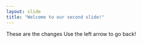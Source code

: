 ```yaml
---
layout: slide
title: "Welcome to our second slide!"
---
```

These are the changes
Use the left arrow to go back!
